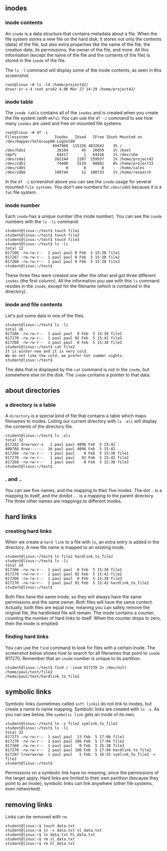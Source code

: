 ## inodes

### inode contents

An `inode` is a data structure that contains metadata about a file. When
the file system stores a new file on the hard disk, it stores not only
the contents (data) of the file, but also extra properties like the name
of the file, the creation date, its permissions, the owner of the file,
and more. All this information (except the name of the file and the
contents of the file) is stored in the `inode` of the file.

The `ls -l` command will display some of the inode
contents, as seen in this screenshot.

    root@linux ~# ls -ld /home/project42/
    drwxr-xr-x 4 root pro42 4.0K Mar 27 14:29 /home/project42/

### inode table

The `inode table` contains all of the `inodes` and is
created when you create the file system (with `mkfs`). You
can use the `df -i` command to see how many `inodes` are
used and free on mounted file systems.

    root@linux ~# df -i
    Filesystem            Inodes   IUsed   IFree IUse% Mounted on
    /dev/mapper/VolGroup00-LogVol00
                         4947968  115326 4832642    3% /
    /dev/hda1              26104      45   26059    1% /boot
    tmpfs                  64417       1   64416    1% /dev/shm
    /dev/sda1             262144    2207  259937    1% /home/project42
    /dev/sdb1              74400    5519   68881    8% /home/project33
    /dev/sdb5                  0       0       0    -  /home/sales
    /dev/sdb6             100744      11  100733    1% /home/research

In the `df -i` screenshot above you can see the `inode` usage for
several mounted `file systems`. You don\'t see numbers for `/dev/sdb5`
because it is a `fat` file system.

### inode number

Each `inode` has a unique number (the inode number). You can see the
`inode` numbers with the `ls -li` command.

    student@linux:~/test$ touch file1
    student@linux:~/test$ touch file2
    student@linux:~/test$ touch file3
    student@linux:~/test$ ls -li
    total 12
    817266 -rw-rw-r--  1 paul paul 0 Feb  5 15:38 file1
    817267 -rw-rw-r--  1 paul paul 0 Feb  5 15:38 file2
    817268 -rw-rw-r--  1 paul paul 0 Feb  5 15:38 file3
    student@linux:~/test$

These three files were created one after the other and got three
different `inodes` (the first column). All the information you see with
this `ls` command resides in the `inode`, except for the filename (which
is contained in the directory).

### inode and file contents

Let\'s put some data in one of the files.

    student@linux:~/test$ ls -li
    total 16
    817266 -rw-rw-r--  1 paul paul  0 Feb  5 15:38 file1
    817270 -rw-rw-r--  1 paul paul 92 Feb  5 15:42 file2
    817268 -rw-rw-r--  1 paul paul  0 Feb  5 15:38 file3
    student@linux:~/test$ cat file2
    It is winter now and it is very cold.
    We do not like the cold, we prefer hot summer nights.
    student@linux:~/test$

The data that is displayed by the `cat` command is not in the `inode`,
but somewhere else on the disk. The `inode` contains a pointer to that
data.

## about directories

### a directory is a table

A `directory` is a special kind of file that contains a
table which maps filenames to inodes. Listing our current directory with
`ls -ali` will display the contents of the directory file.

    student@linux:~/test$ ls -ali
    total 32
    817262 drwxrwxr-x   2 paul paul 4096 Feb  5 15:42 .
    800768 drwx------  16 paul paul 4096 Feb  5 15:42 ..
    817266 -rw-rw-r--   1 paul paul    0 Feb  5 15:38 file1
    817270 -rw-rw-r--   1 paul paul   92 Feb  5 15:42 file2
    817268 -rw-rw-r--   1 paul paul    0 Feb  5 15:38 file3
    student@linux:~/test$

### . and ..

You can see five names, and the mapping to their five inodes. The dot
`.` is a mapping to itself, and the dotdot
`..` is a mapping to the parent directory. The three other
names are mappings to different inodes.

## hard links

### creating hard links

When we create a `hard link` to a file with
`ln`, an extra entry is added in the directory. A new file
name is mapped to an existing inode.

    student@linux:~/test$ ln file2 hardlink_to_file2
    student@linux:~/test$ ls -li
    total 24
    817266 -rw-rw-r--  1 paul paul  0 Feb  5 15:38 file1
    817270 -rw-rw-r--  2 paul paul 92 Feb  5 15:42 file2
    817268 -rw-rw-r--  1 paul paul  0 Feb  5 15:38 file3
    817270 -rw-rw-r--  2 paul paul 92 Feb  5 15:42 hardlink_to_file2
    student@linux:~/test$

Both files have the same inode, so they will always have the same
permissions and the same owner. Both files will have the same content.
Actually, both files are equal now, meaning you can safely remove the
original file, the hardlinked file will remain. The inode contains a
counter, counting the number of hard links to itself. When the counter
drops to zero, then the inode is emptied.

### finding hard links

You can use the `find` command to look for files with a
certain inode. The screenshot below shows how to search for all
filenames that point to `inode` 817270. Remember that an
`inode` number is unique to its partition.

    student@linux:~/test$ find / -inum 817270 2> /dev/null
    /home/paul/test/file2
    /home/paul/test/hardlink_to_file2

## symbolic links

Symbolic links (sometimes called `soft links`) do not link
to inodes, but create a name to name mapping. Symbolic links are created
with `ln -s`. As you can see below, the
`symbolic link` gets an inode of its own.

    student@linux:~/test$ ln -s file2 symlink_to_file2
    student@linux:~/test$ ls -li
    total 32
    817273 -rw-rw-r--  1 paul paul  13 Feb  5 17:06 file1
    817270 -rw-rw-r--  2 paul paul 106 Feb  5 17:04 file2
    817268 -rw-rw-r--  1 paul paul   0 Feb  5 15:38 file3
    817270 -rw-rw-r--  2 paul paul 106 Feb  5 17:04 hardlink_to_file2
    817267 lrwxrwxrwx  1 paul paul   5 Feb  5 16:55 symlink_to_file2 -> file2
    student@linux:~/test$

Permissions on a symbolic link have no meaning, since the permissions of
the target apply. Hard links are limited to their own partition (because
they point to an inode), symbolic links can link anywhere (other file
systems, even networked).

## removing links

Links can be removed with `rm`.

    student@linux:~$ touch data.txt
    student@linux:~$ ln -s data.txt sl_data.txt
    student@linux:~$ ln data.txt hl_data.txt
    student@linux:~$ rm sl_data.txt 
    student@linux:~$ rm hl_data.txt

